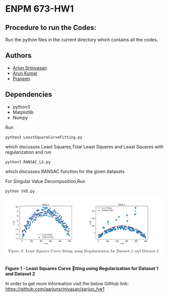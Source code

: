 # ENPM 673-HW1

## Procedure to run the Codes:
Run the python files in the current directory which contains all the codes.


## Authors

- [Arjun Srinivasan](https://github.com/aarjunsrinivasan)
- [Arun Kumar](https://github.com/akdhandy)
- [Praveen](https://github.com/Praveen1098)


## Dependencies
- python3
- Matplotlib
- Numpy

Run 
```
python3 LeastSquareCurveFitting.py 
```
which discusses Least Squares,Total Least Squares and Least Squares with regularization 
and run
```
python3 RANSAC_LS.py 
```
which discusses RANSAC function for the given datasets

For Singular Value Decomposition,Run
```
python SVD.py 
```
<p align="center">
  <p align="center"><img src="/lsfit.PNG"></p>
  <br><b>Figure 1 - Least Squares Curve tting using Regularization for Dataset 1 and Dataset 2</b><br>
</p>
  
In order to get more information visit the below GitHub link:
https://github.com/aarjunsrinivasan/sarjun_hw1
